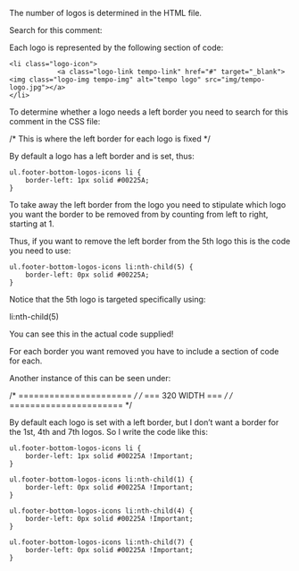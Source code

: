 The number of logos is determined in the HTML file. 

Search for this comment:

<!-- Below is the mark-up for the logos -->

Each logo is represented by the following section of code:

	<li class="logo-icon">
                <a class="logo-link tempo-link" href="#" target="_blank"> <img class="logo-img tempo-img" alt="tempo logo" src="img/tempo-logo.jpg"></a>
	</li>

To determine whether a logo needs a left border you need to search for this comment in the CSS file:

/* This is where the left border for each logo is fixed */

By default a logo has a left border and is set, thus:

	ul.footer-bottom-logos-icons li {
		border-left: 1px solid #00225A;
	}  

To take away the left border from the logo you need to stipulate which logo you want the border to be removed from by counting from left to right, starting at 1.

Thus, if you want to remove the left border from the 5th logo this is the code you need to use:

	ul.footer-bottom-logos-icons li:nth-child(5) {
  		border-left: 0px solid #00225A;
	} 

Notice that the 5th logo is targeted specifically using:

li:nth-child(5)

You can see this in the actual code supplied!

For each border you want removed you have to include a section of code for each.

Another instance of this can be seen under:

/* ====================== */
/* === 320 WIDTH === */
/* ====================== */

By default each logo is set with a left border, but I don’t want a border for the 1st, 4th and 7th logos. So I write the code like this:

	ul.footer-bottom-logos-icons li {
  		border-left: 1px solid #00225A !Important;
	}  

	ul.footer-bottom-logos-icons li:nth-child(1) {
  		border-left: 0px solid #00225A !Important;
	}  

	ul.footer-bottom-logos-icons li:nth-child(4) {
  		border-left: 0px solid #00225A !Important;
	} 

	ul.footer-bottom-logos-icons li:nth-child(7) {
  		border-left: 0px solid #00225A !Important;
	} 





